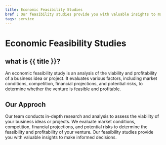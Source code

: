 ```yaml
---
title: Economic Feasibility Studies
bref : Our feasibility studies provide you with valuable insights to make informed decisions.
tags: service
---
```


# Economic Feasibility Studies

## what is {{ title }}?
An economic feasibility study is an analysis of the viability and profitability of a business idea or project. It evaluates various factors, including market conditions, competition, financial projections, and potential risks, to determine whether the venture is feasible and profitable.


## Our Approch
Our team conducts in-depth research and analysis to assess the viability of your business ideas or projects.
We evaluate market conditions, competition, financial projections, and potential risks to determine the feasibility and profitability of your venture. 
Our feasibility studies provide you with valuable insights to make informed decisions.